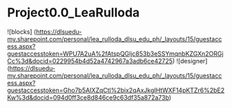 # Project0.0_LeaRulloda
![blocks] (https://dlsuedu-my.sharepoint.com/personal/lea_rulloda_dlsu_edu_ph/_layouts/15/guestaccess.aspx?guestaccesstoken=WPU7A2uA%2fAtspQGljc853b3eSSYmqnbKZGXn2ORGjCc%3d&docid=0229954b4d52a4742967a3adb6ce42725)
![designer] (https://dlsuedu-my.sharepoint.com/personal/lea_rulloda_dlsu_edu_ph/_layouts/15/guestaccess.aspx?guestaccesstoken=Gho7b5AIXZqCtl%2bix2qAxJkgIHtWXF14pKTZr6%2bE2Kw%3d&docid=094d0ff3ce8d846ce9c63df35a872a73b)
